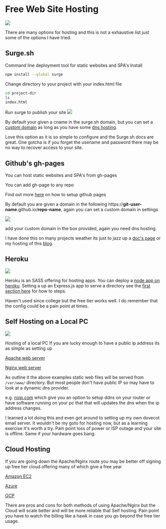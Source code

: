 # Free Web Site Hosting
![](https://cdn-images-1.medium.com/max/800/1*vd3vrus3rzuFsQZhOkNa-w.jpeg)

There are many options for hosting and this is not a exhaustive list just some of the options I have tried. 

## Surge.sh 

Command line deployment tool for static websites and SPA's
Install
```bash
npm install --global surge
```

Change directory to your project with your index.html file
```bash
cd project-dir
ls
index.html
```

Run surge to publish your site
![](https://surge.sh/images/help/getting-started-with-surge.gif)

By default your given a cname in the surge.sh domain, but you can set a [custom domain](https://surge.sh/help/adding-a-custom-domain) as long as you have some [dns hosting](https://www.maketecheasier.com/best-dynamic-dns-providers/). 

Love this option as it is so simple to configure and the Surge.sh docs are great. One gotcha is if you forget the usename and password there may be no way to recover access to your site.

## Github's gh-pages 

You can host static websites and SPA's from gh-pages

You can add gh-page to any repo

Find out more [here](https://pages.github.com/) on how to setup github pages

By default you are given a domain in the following https://**git-user-name**.github.io/**repo-name**, again you can set a custom domain in settings

![](https://cdn-images-1.medium.com/max/800/1*wAVZk06bHz8lGt4pnkjdYw.png)

add your custom domain in the box provided, again you need dns hosting.

I have done this on many projects weather its just to jazz up a [doc's page](http://change-oc.ddns.net/README.html) or my hosting of this [blog](https://github.com/austincunningham/myblog).

## Heroku
![](https://cdn-images-1.medium.com/max/800/1*wBWMeBZBLbITHT0EcsZfyA.png)

Heroku is an SASS offering for hosting apps. You can deploy a [node app on heroku](https://devcenter.heroku.com/articles/deploying-nodejs). Setting a up an Express.js app to serve a directory see the [first section here](https://austincunningham.ddns.net/2018/hostingopenshift) for how to steps. 

Haven't used since college but the free tier works well. I do remember that the config could be a pain point at times.

## Self Hosting on a Local PC

![](https://cdn-images-1.medium.com/max/800/1*rweIglsq5NH-iKE-reP1OA.jpeg)

Hosting of a local PC If you are lucky enough to have a public ip address its as simple as setting up

[Apache web server](https://vitux.com/how-to-install-and-configure-apache-web-server-on-ubuntu/)  

[Nginx web server](https://mediatemple.net/community/products/developer/204405534/install-nginx-on-ubuntu) 

As outline it the above examples static web files will be served from `/var/www/` directory.
But most people don't have public IP so may have to look at a dynamic dns provider. 

e.g. [noip.com](https://www.noip.com/support/knowledgebase/how-to-configure-ddns-in-router/) which give you an option to setup ddns on your router or have software running on your pc that that will updates the dns when the ip address changes. 

I learned a lot doing this and even got around to setting up my own dovecot email server. It wouldn't be my goto for hosting now, but as a learning exercise it's worth a try. Pain point loss of power or ISP outage and your site is offline. Same if your hardware goes bang. 


## Cloud Hosting
If you are going down the Apache/Nginx route you may be better off signing up free tier cloud offering many of which give a free year

[Amazon EC2](https://aws.amazon.com/free/?all-free-tier.sort-by=item.additionalFields.SortRank&all-free-tier.sort-order=asc&awsf.Free%20Tier%20Types=categories%23featured)

[Azure](https://azure.microsoft.com/en-us/free/free-account-faq/)

[GCP](https://cloud.google.com/free/docs/gcp-free-tier)

There are pros and cons for both methods of using Apache/Nginx but the Cloud will scale better and will be more reliable that Self hosting. Pain point you have to watch the billing like a hawk in case you go beyond the free tier usage.